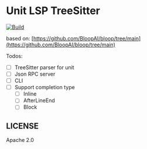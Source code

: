 # Unit LSP TreeSitter

[![Build](https://github.com/unit-mesh/unit-lsp-server/actions/workflows/ci.yml/badge.svg)](https://github.com/unit-mesh/unit-lsp-server/actions/workflows/ci.yml)

based on: [https://github.com/BloopAI/bloop/tree/main](https://github.com/BloopAI/bloop/tree/main)

Todos:

- [ ] TreeSitter parser for unit
- [ ] Json RPC server
- [ ] CLI
- [ ] Support completion type
  - [ ] Inline
  - [ ] AfterLineEnd
  - [ ] Block

## LICENSE

Apache 2.0
